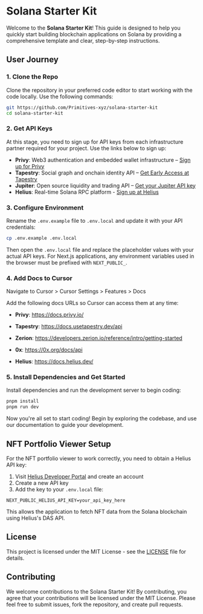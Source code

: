 # Solana Starter Kit

Welcome to the **Solana Starter Kit**! This guide is designed to help you quickly start building blockchain applications on Solana by providing a comprehensive template and clear, step-by-step instructions.

## User Journey

### 1. Clone the Repo

Clone the repository in your preferred code editor to start working with the code locally. Use the following commands:

```bash
git https://github.com/Primitives-xyz/solana-starter-kit
cd solana-starter-kit
```

### 2. Get API Keys

At this stage, you need to sign up for API keys from each infrastructure partner required for your project. Use the links below to sign up:

- **Privy**: Web3 authentication and embedded wallet infrastructure – <a href="https://dashboard.privy.io" target="_blank">Sign up for Privy</a>
- **Tapestry**: Social graph and onchain identity API – <a href="https://app.usetapestry.dev/" target="_blank">Get Early Access at Tapestry</a>
- **Jupiter**: Open source liquidity and trading API – <a href="https://portal.jup.ag" target="_blank">Get your Jupiter API key</a>
- **Helius**: Real-time Solana RPC platform - <a href="https://dashboard.helius.dev/" target="_blank">Sign up at Helius</a>

### 3. Configure Environment

Rename the `.env.example` file to `.env.local` and update it with your API credentials:

```bash
cp .env.example .env.local
```

Then open the `.env.local` file and replace the placeholder values with your actual API keys. For Next.js applications, any environment variables used in the browser must be prefixed with `NEXT_PUBLIC_`.

### 4. Add Docs to Cursor

Navigate to Cursor > Cursor Settings > Features > Docs

Add the following docs URLs so Cursor can access them at any time:

- **Privy**: https://docs.privy.io/

- **Tapestry**: https://docs.usetapestry.dev/api

- **Zerion**: https://developers.zerion.io/reference/intro/getting-started

- **0x**: https://0x.org/docs/api

- **Helius**: https://docs.helius.dev/

### 5. Install Dependencies and Get Started

Install dependencies and run the development server to begin coding:

```bash
pnpm install
pnpm run dev
```

Now you're all set to start coding! Begin by exploring the codebase, and use our documentation to guide your development.

## NFT Portfolio Viewer Setup

For the NFT portfolio viewer to work correctly, you need to obtain a Helius API key:

1. Visit [Helius Developer Portal](https://dev.helius.xyz/dashboard) and create an account
2. Create a new API key
3. Add the key to your `.env.local` file:

```
NEXT_PUBLIC_HELIUS_API_KEY=your_api_key_here
```

This allows the application to fetch NFT data from the Solana blockchain using Helius's DAS API.

## License

This project is licensed under the MIT License - see the [LICENSE](LICENSE) file for details.

## Contributing

We welcome contributions to the Solana Starter Kit! By contributing, you agree that your contributions will be licensed under the MIT License. Please feel free to submit issues, fork the repository, and create pull requests.
